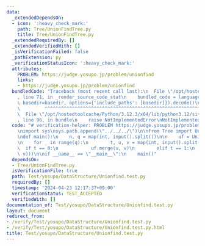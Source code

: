 ```yaml
---
data:
  _extendedDependsOn:
  - icon: ':heavy_check_mark:'
    path: Tree/UnionFindTree.py
    title: Tree/UnionFindTree.py
  _extendedRequiredBy: []
  _extendedVerifiedWith: []
  _isVerificationFailed: false
  _pathExtension: py
  _verificationStatusIcon: ':heavy_check_mark:'
  attributes:
    PROBLEM: https://judge.yosupo.jp/problem/unionfind
    links:
    - https://judge.yosupo.jp/problem/unionfind
  bundledCode: "Traceback (most recent call last):\n  File \"/opt/hostedtoolcache/Python/3.12.3/x64/lib/python3.12/site-packages/onlinejudge_verify/documentation/build.py\"\
    , line 71, in _render_source_code_stat\n    bundled_code = language.bundle(stat.path,\
    \ basedir=basedir, options={'include_paths': [basedir]}).decode()\n          \
    \         ^^^^^^^^^^^^^^^^^^^^^^^^^^^^^^^^^^^^^^^^^^^^^^^^^^^^^^^^^^^^^^^^^^^^^^^^^^^^^^^^^\n\
    \  File \"/opt/hostedtoolcache/Python/3.12.3/x64/lib/python3.12/site-packages/onlinejudge_verify/languages/python.py\"\
    , line 96, in bundle\n    raise NotImplementedError\nNotImplementedError\n"
  code: "# verification-helper: PROBLEM https://judge.yosupo.jp/problem/unionfind\n\
    \nimport sys\nsys.path.append(\"../../../\")\n\nfrom Tree import UnionFindTree\n\
    \ndef main():\n    n, q = map(int, input().split())\n\n    uf = UnionFindTree.UnionFind(n)\n\
    \n    for _ in range(q):\n        t, u, v = map(int, input().split())\n      \
    \  if t == 0:\n            uf.merge(u, v)\n        elif t == 1:\n            print(int(uf.same(u,\
    \ v)))\n\nif __name__ == \"__main__\":\n    main()"
  dependsOn:
  - Tree/UnionFindTree.py
  isVerificationFile: true
  path: Test/yosupo/DataStructure/Unionfind.test.py
  requiredBy: []
  timestamp: '2024-04-23 12:17:37+09:00'
  verificationStatus: TEST_ACCEPTED
  verifiedWith: []
documentation_of: Test/yosupo/DataStructure/Unionfind.test.py
layout: document
redirect_from:
- /verify/Test/yosupo/DataStructure/Unionfind.test.py
- /verify/Test/yosupo/DataStructure/Unionfind.test.py.html
title: Test/yosupo/DataStructure/Unionfind.test.py
---
```

